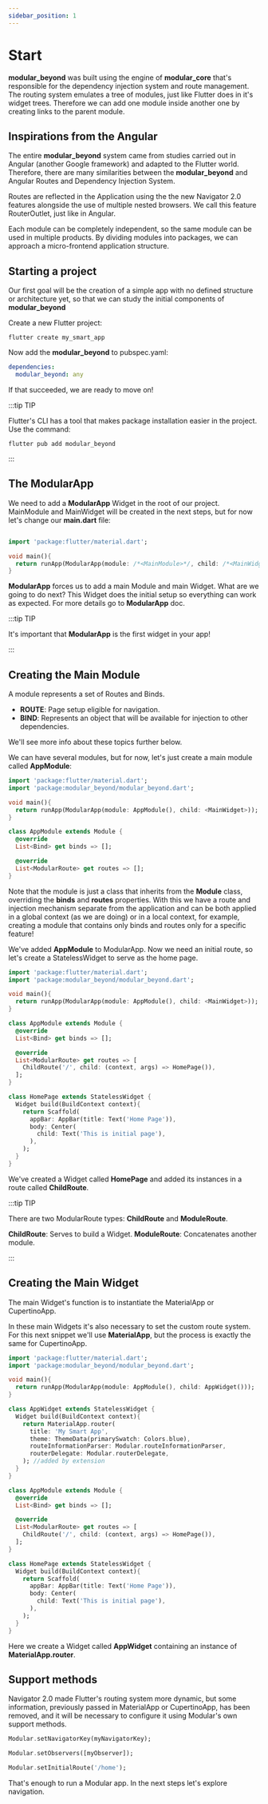 ```yaml
---
sidebar_position: 1
---
```


# Start

**modular_beyond** was built using the engine of **modular_core** that's responsible for the dependency injection system and route management. The routing system emulates a tree of modules, just like Flutter does in it's widget trees. Therefore we can add one module inside another one by creating links to the parent module.

## Inspirations from the Angular

The entire **modular_beyond** system came from studies carried out in Angular (another Google framework) and adapted to the Flutter world. Therefore, there are many similarities between the **modular_beyond** and Angular Routes and Dependency Injection System.

Routes are reflected in the Application using the the new Navigator 2.0 features alongside the use of multiple nested browsers. We call this feature RouterOutlet, just like in Angular.

Each module can be completely independent, so the same module can be used in multiple products. By dividing modules into packages, we can approach a micro-frontend application structure.

## Starting a project

Our first goal will be the creation of a simple app with no defined structure or architecture yet, so that we can study the initial components of **modular_beyond**

Create a new Flutter project:

```
flutter create my_smart_app
```

Now add the **modular_beyond** to pubspec.yaml:

```yaml
dependencies:
  modular_beyond: any
```

If that succeeded, we are ready to move on!

:::tip TIP

Flutter's CLI has a tool that makes package installation easier in the project. Use the command:

`flutter pub add modular_beyond`

:::

## The ModularApp

We need to add a **ModularApp** Widget in the root of our project. MainModule and MainWidget will be created in the next steps, but for now let's change our **main.dart** file:

```dart title="lib/main.dart"

import 'package:flutter/material.dart';

void main(){
  return runApp(ModularApp(module: /*<MainModule>*/, child: /*<MainWidget>*/));
}

```

**ModularApp** forces us to add a main Module and main Widget. What are we going to do next?
This Widget does the initial setup so everything can work as expected. For more details go to **ModularApp** doc.

:::tip TIP

It's important that **ModularApp** is the first widget in your app!

:::

## Creating the Main Module

A module represents a set of Routes and Binds.

- **ROUTE**: Page setup eligible for navigation.
- **BIND**: Represents an object that will be available for injection to other dependencies.

We'll see more info about these topics further below.

We can have several modules, but for now, let's just create a main module called **AppModule**:

```dart title="lib/main.dart" {8-16}
import 'package:flutter/material.dart';
import 'package:modular_beyond/modular_beyond.dart';

void main(){
  return runApp(ModularApp(module: AppModule(), child: <MainWidget>));
}

class AppModule extends Module {
  @override
  List<Bind> get binds => [];

  @override
  List<ModularRoute> get routes => [];
}
```

Note that the module is just a class that inherits from the **Module** class, overriding the **binds** and **routes** properties.
With this we have a route and injection mechanism separate from the application and can be both applied in a global context (as we are doing) or in a local context, for example, creating a module that contains only binds and routes only for a specific feature!

We've added **AppModule** to ModularApp. Now we need an initial route, so let's create a StatelessWidget to serve as the home page.

```dart title="lib/main.dart" {14,18-27}
import 'package:flutter/material.dart';
import 'package:modular_beyond/modular_beyond.dart';

void main(){
  return runApp(ModularApp(module: AppModule(), child: <MainWidget>));
}

class AppModule extends Module {
  @override
  List<Bind> get binds => [];

  @override
  List<ModularRoute> get routes => [
    ChildRoute('/', child: (context, args) => HomePage()),
  ];
}

class HomePage extends StatelessWidget {
  Widget build(BuildContext context){
    return Scaffold(
      appBar: AppBar(title: Text('Home Page')),
      body: Center(
        child: Text('This is initial page'),
      ),
    );
  }
}
```

We've created a Widget called **HomePage** and added its instances in a route called **ChildRoute**.

:::tip TIP

There are two ModularRoute types: **ChildRoute** and **ModuleRoute**.

**ChildRoute**: Serves to build a Widget.
**ModuleRoute**: Concatenates another module.

:::

## Creating the Main Widget

The main Widget's function is to instantiate the MaterialApp or CupertinoApp.

In these main Widgets it's also necessary to set the custom route system. For this next snippet we'll use **MaterialApp**, but the process is exactly the same for CupertinoApp.

```dart title="lib/main.dart" {9-16}
import 'package:flutter/material.dart';
import 'package:modular_beyond/modular_beyond.dart';

void main(){
  return runApp(ModularApp(module: AppModule(), child: AppWidget()));
}

class AppWidget extends StatelessWidget {
  Widget build(BuildContext context){
    return MaterialApp.router(
      title: 'My Smart App',
      theme: ThemeData(primarySwatch: Colors.blue),
      routeInformationParser: Modular.routeInformationParser,
      routerDelegate: Modular.routerDelegate,
    ); //added by extension
  }
}

class AppModule extends Module {
  @override
  List<Bind> get binds => [];

  @override
  List<ModularRoute> get routes => [
    ChildRoute('/', child: (context, args) => HomePage()),
  ];
}

class HomePage extends StatelessWidget {
  Widget build(BuildContext context){
    return Scaffold(
      appBar: AppBar(title: Text('Home Page')),
      body: Center(
        child: Text('This is initial page'),
      ),
    );
  }
}
```

Here we create a Widget called **AppWidget** containing an instance of **MaterialApp.router**.

## Support methods

Navigator 2.0 made Flutter's routing system more dynamic, but some information, previously passed in MaterialApp or CupertinoApp, has been removed, and it will be necessary to configure it using Modular's own support methods.

```dart
Modular.setNavigatorKey(myNavigatorKey);

Modular.setObservers([myObserver]);

Modular.setInitialRoute('/home');
```

That's enough to run a Modular app. In the next steps let's explore navigation.
